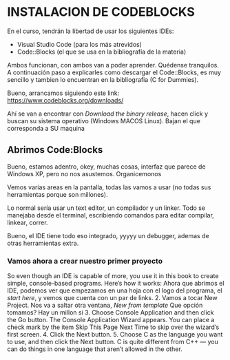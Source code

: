 # **INSTALACION DE CODEBLOCKS**

En el curso, tendrán la libertad de usar los siguientes IDEs:
- Visual Studio Code (para los más atrevidos)
- Code::Blocks (el que se usa en la bibliografía de la materia)

Ambos funcionan, con ambos van a poder aprender. Quédense tranquilos. A continuación paso a explicarles como descargar el Code::Blocks,
es muy sencillo y tambien lo encuentran en la bibliografia (C for Dummies).

Bueno, arrancamos siguiendo este link: https://www.codeblocks.org/downloads/ 

Ahí se van a encontrar con *Download the binary release*, hacen click y buscan su sistema operativo (Windows MACOS Linux). Bajan el que 
corresponda a SU maquina

## **Abrimos Code:Blocks**
Bueno, estamos adentro, okey, muchas cosas, interfaz que parece de Windows XP, pero no nos asustemos. Organicemonos

Vemos varias areas en la pantalla, todas las vamos a usar (no todas sus herramientas porque son millones).

Lo normal sería usar un text editor, un compilador y un linker. Todo se manejaba desde el terminal, 
escribiendo comandos para editar compilar, linkear, correr. 

Bueno, el IDE tiene todo eso integrado, yyyyy un debugger, ademas de otras herramientas extra.

### Vamos ahora a crear **nuestro primer proyecto**
So even though an IDE is capable of more, you use it in this book to create simple, console-based programs.
Here’s how it works:
Ahora que abrimos el IDE, podemos ver que empezamos en una hoja con el logo del programa, el *start here*, y vemos que cuenta con un par de links.
2. Vamos a tocar New Project.
Nos va a saltar otra ventana, *New from template*
Que opción tomamos? Hay un millon si
3. Choose Console Application and then click the Go button.
The Console Application Wizard appears.
You can place a check mark by the item Skip This Page Next Time to
skip over the wizard’s first screen.
4. Click the Next button.
5. Choose C as the language you want to use, and then click the Next
button.
C is quite different from C++ — you can do things in one language that
aren’t allowed in the other.
